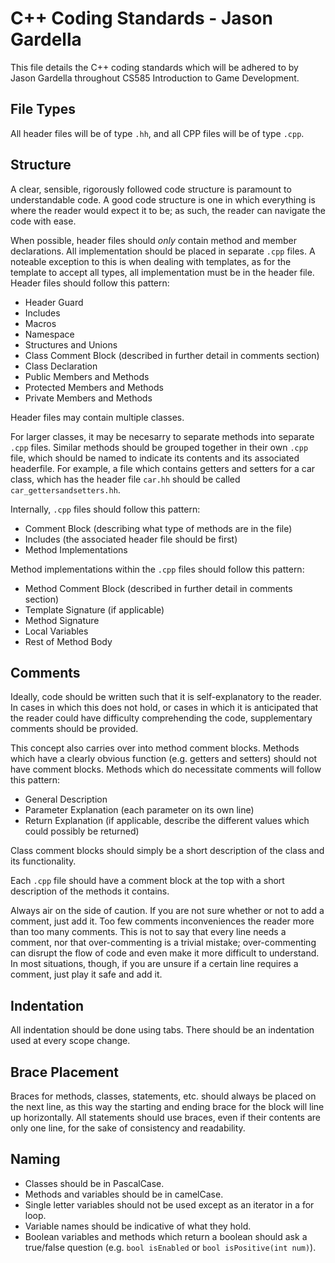 C++ Coding Standards - Jason Gardella
=====================================

This file details the C++ coding standards which will be adhered to by Jason Gardella throughout CS585 Introduction to Game Development.

File Types
----------
All header files will be of type `.hh`, and all CPP files will be of type `.cpp`.

Structure
---------
A clear, sensible, rigorously followed code structure is paramount to understandable code. A good code structure is one in which everything is where the reader would expect it to be; as such, the reader can navigate the code with ease.

When possible, header files should *only* contain method and member declarations. All implementation should be placed in separate `.cpp` files. A noteable exception to this is when dealing with templates,
as for the template to accept all types, all implementation must be in the header file. Header files should follow this pattern:

- Header Guard 
- Includes
- Macros
- Namespace
- Structures and Unions
- Class Comment Block (described in further detail in comments section)
- Class Declaration
- Public Members and Methods
- Protected Members and Methods
- Private Members and Methods

Header files may contain multiple classes.

For larger classes, it may be necesarry to separate methods into separate `.cpp` files. Similar methods should be grouped together in their own `.cpp` file, which should be named to indicate its contents and its associated headerfile.
For example, a file which contains getters and setters for a car class, which has the header file `car.hh` should be called `car_gettersandsetters.hh`.

Internally, `.cpp` files should follow this pattern:

- Comment Block (describing what type of methods are in the file)
- Includes (the associated header file should be first)
- Method Implementations

Method implementations within the `.cpp` files should follow this pattern:

- Method Comment Block (described in further detail in comments section)
- Template Signature (if applicable)
- Method Signature
- Local Variables
- Rest of Method Body

Comments
--------
Ideally, code should be written such that it is self-explanatory to the reader. In cases in which this does not hold, or cases in which it is anticipated that the reader could have difficulty comprehending the code,
supplementary comments should be provided.

This concept also carries over into method comment blocks. Methods which have a clearly obvious function (e.g. getters and setters) should not have comment blocks. Methods which do necessitate comments will follow this pattern:

- General Description
- Parameter Explanation (each parameter on its own line)
- Return Explanation (if applicable, describe the different values which could possibly be returned)

Class comment blocks should simply be a short description of the class and its functionality.

Each `.cpp` file should have a comment block at the top with a short description of the methods it contains.

Always air on the side of caution. If you are not sure whether or not to add a comment, just add it. Too few comments inconveniences the reader more than too many comments. This is not to say that every line needs a comment, nor that over-commenting
is a trivial mistake; over-commenting can disrupt the flow of code and even make it more difficult to understand. In most situations, though, if you are unsure if a certain line requires a comment, just play it safe and add it.

Indentation
-----------
All indentation should be done using tabs. There should be an indentation used at every scope change.

Brace Placement
---------------
Braces for methods, classes, statements, etc. should always be placed on the next line, as this way the starting and ending brace for the block will line up horizontally.
All statements should use braces, even if their contents are only one line, for the sake of consistency and readability.

Naming
------
- Classes should be in PascalCase.
- Methods and variables should be in camelCase.
- Single letter variables should not be used except as an iterator in a for loop.
- Variable names should be indicative of what they hold.
- Boolean variables and methods which return a boolean should ask a true/false question (e.g. `bool isEnabled` or `bool isPositive(int num)`).
